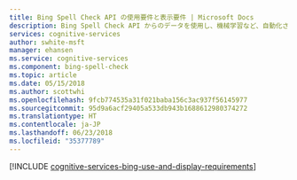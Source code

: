 ```yaml
---
title: Bing Spell Check API の使用要件と表示要件 | Microsoft Docs
description: Bing Spell Check API からのデータを使用し、機械学習など、自動化されているプロセスからの検索結果を改善します。
services: cognitive-services
author: swhite-msft
manager: ehansen
ms.service: cognitive-services
ms.component: bing-spell-check
ms.topic: article
ms.date: 05/15/2018
ms.author: scottwhi
ms.openlocfilehash: 9fcb774535a31f021baba156c3ac937f56145977
ms.sourcegitcommit: 95d9a6acf29405a533db943b1688612980374272
ms.translationtype: HT
ms.contentlocale: ja-JP
ms.lasthandoff: 06/23/2018
ms.locfileid: "35377789"
---
```

[!INCLUDE [cognitive-services-bing-use-and-display-requirements](../../../includes/cognitive-services-bing-use-and-display-requirements.md)]